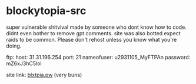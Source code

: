 # blockytopia-src
super vulnerable shitvival made by someone who dont know how to code. didnt even bother to remove gpt comments. site was also botted expect raids to be common. Please don't rehost unless you know what you're doing.

ftp:
host: 31.31.196.254 
port: 21
nameofuser: u2931105_MyFTPAn
password: mZ6xJ3hC5lol

site link: [blxtpia.pw](https://blxtpia.pw/) (very buns)
